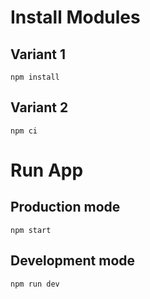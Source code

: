 # Install Modules

## Variant 1

`npm install`

## Variant 2

`npm ci`

# Run App

## Production mode

`npm start`

## Development mode

`npm run dev`